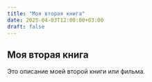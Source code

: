 ```yaml
---
title: "Моя вторая книга"
date: 2025-04-03T12:00:00+03:00
draft: false
---
```

## Моя вторая книга
Это описание моей второй книги или фильма.